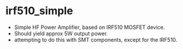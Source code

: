 # irf510_simple
* Simple HF Power Amplifier, based on IRF510 MOSFET device.
* Should yield approx 5W output power.
* attempting to do this with SMT components, except for the IRF510.


